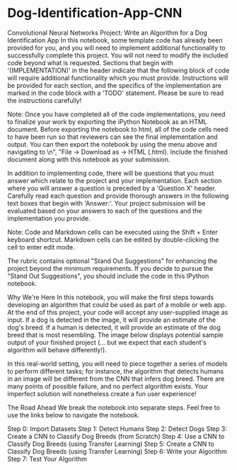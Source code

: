 # Dog-Identification-App-CNN

Convolutional Neural Networks
Project: Write an Algorithm for a Dog Identification App
In this notebook, some template code has already been provided for you, and you will need to implement additional functionality to successfully complete this project. You will not need to modify the included code beyond what is requested. Sections that begin with '(IMPLEMENTATION)' in the header indicate that the following block of code will require additional functionality which you must provide. Instructions will be provided for each section, and the specifics of the implementation are marked in the code block with a 'TODO' statement. Please be sure to read the instructions carefully!

Note: Once you have completed all of the code implementations, you need to finalize your work by exporting the iPython Notebook as an HTML document. Before exporting the notebook to html, all of the code cells need to have been run so that reviewers can see the final implementation and output. You can then export the notebook by using the menu above and navigating to \n", "File -> Download as -> HTML (.html). Include the finished document along with this notebook as your submission.

In addition to implementing code, there will be questions that you must answer which relate to the project and your implementation. Each section where you will answer a question is preceded by a 'Question X' header. Carefully read each question and provide thorough answers in the following text boxes that begin with 'Answer:'. Your project submission will be evaluated based on your answers to each of the questions and the implementation you provide.

Note: Code and Markdown cells can be executed using the Shift + Enter keyboard shortcut. Markdown cells can be edited by double-clicking the cell to enter edit mode.

The rubric contains optional "Stand Out Suggestions" for enhancing the project beyond the minimum requirements. If you decide to pursue the "Stand Out Suggestions", you should include the code in this IPython notebook.

Why We're Here
In this notebook, you will make the first steps towards developing an algorithm that could be used as part of a mobile or web app. At the end of this project, your code will accept any user-supplied image as input. If a dog is detected in the image, it will provide an estimate of the dog's breed. If a human is detected, it will provide an estimate of the dog breed that is most resembling. The image below displays potential sample output of your finished project (... but we expect that each student's algorithm will behave differently!).


In this real-world setting, you will need to piece together a series of models to perform different tasks; for instance, the algorithm that detects humans in an image will be different from the CNN that infers dog breed. There are many points of possible failure, and no perfect algorithm exists. Your imperfect solution will nonetheless create a fun user experience!

The Road Ahead
We break the notebook into separate steps. Feel free to use the links below to navigate the notebook.

Step 0: Import Datasets
Step 1: Detect Humans
Step 2: Detect Dogs
Step 3: Create a CNN to Classify Dog Breeds (from Scratch)
Step 4: Use a CNN to Classify Dog Breeds (using Transfer Learning)
Step 5: Create a CNN to Classify Dog Breeds (using Transfer Learning)
Step 6: Write your Algorithm
Step 7: Test Your Algorithm

